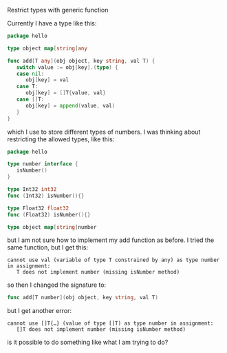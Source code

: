 Restrict types with generic function

Currently I have a type like this:

~~~go
package hello

type object map[string]any

func add[T any](obj object, key string, val T) {
   switch value := obj[key].(type) {
   case nil:
      obj[key] = val
   case T:
      obj[key] = []T{value, val}
   case []T:
      obj[key] = append(value, val)
   }
}
~~~

which I use to store different types of numbers. I was thinking about
restricting the allowed types, like this:

~~~go
package hello

type number interface {
   isNumber()
}

type Int32 int32
func (Int32) isNumber(){}

type Float32 float32
func (Float32) isNumber(){}

type object map[string]number
~~~

but I am not sure how to implement my add function as before. I tried the same
function, but I get this:

~~~
cannot use val (variable of type T constrained by any) as type number in assignment:
   T does not implement number (missing isNumber method)
~~~

so then I changed the signature to:

~~~go
func add[T number](obj object, key string, val T)
~~~

but I get another error:

~~~
cannot use []T{…} (value of type []T) as type number in assignment:
   []T does not implement number (missing isNumber method)
~~~

is it possible to do something like what I am trying to do?
